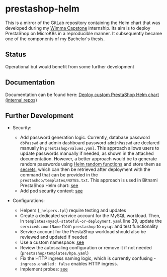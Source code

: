 # prestashop-helm

This is a mirror of the GitLab repository containing the Helm chart that was developed during my [Wimma Capstone](https://wimma-capstone.jamk.fi/) internship. Its aim is to deploy PrestaShop on MicroK8s in a reproducible manner. It subsequently became one of the components of my Bachelor's thesis.

## Status

Operational but would benefit from some further development

## Documentation

Documentation can be found here: [Deploy custom PrestaShop Helm chart (internal repos)](https://wimma-capstone.pages.labranet.jamk.fi/support-material/3.%20OPS/Reference%20Product%20-%20Prestashop/Setup%20guides/Helm/helm-prestashop-deployment-internal-repos/)

## Further Development

* Security:
    * Add password generation logic. Currently, database password `dbPasswd` and admin dashboard password `adminPasswd` are declared manually in `prestashop/values.yaml`. This approach allows users to update passwords manually if needed, as shown in the attached documentation. However, a better approach would be to generate random passwords using [Helm random functions](https://helm.sh/docs/chart_template_guide/function_list/#randalphanum-randalpha-randnumeric-and-randascii) and store them as [secrets](https://kubernetes.io/docs/concepts/configuration/secret/), which can then be retrieved after deployment with the command that can be provided in the `prestashop/templates/NOTES.txt`. This approach is used in Bitnami PrestaShop Helm chart: [see](https://artifacthub.io/packages/helm/bitnami/prestashop)
    * Add pod security context: [see](https://kubernetes.io/docs/tasks/configure-pod-container/security-context/)

* Configurations:
    * Helpers (`_helpers.tpl`) require testing and updates 
    * Create a dedicated service account for the MySQL workload. Then, in `templates/mysql-stateful-or-deployment.yaml` line 39, update the `serviceAccountName` from `prestashop` to `mysql` and test functionality
    * Service account for the PrestaShop workload should also be reviewed and updated if needed
    * Use a custom namespace: [see](https://kubernetes.io/docs/concepts/overview/working-with-objects/namespaces/)
    * Review the autoscaling configuration or remove it if not needed (`prestashop/templates/hpa.yaml`)
    * Fix the HTTP ingress naming logic, which is currently confusing - `ingress.enabled: false` enables HTTP ingress.
    * Implement probes: [see](https://kubernetes.io/docs/tasks/configure-pod-container/configure-liveness-readiness-startup-probes/)

